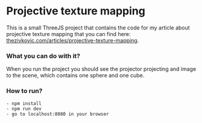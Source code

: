 # Projective texture mapping

This is a small ThreeJS project that contains the code for my article about
projective texture mapping that you can find here: [thezivkovic.com/articles/projective-texture-mapping](http://www.thezivkovic.com/articles/projective-texture-mapping).

### What you can do with it?

When you run the project you should see the projector projecting and image to the scene, which 
contains one sphere and one cube. 

### How to run?
```
- npm install
- npm run dev
- go to localhost:8080 in your browser
```
